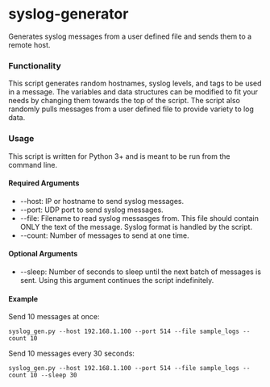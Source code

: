syslog-generator
================

Generates syslog messages from a user defined file and sends them to a remote host. 

### Functionality
This script generates random hostnames, syslog levels, and tags to be used in a message. The variables and data structures can be modified to fit your needs by changing them towards the top of the script. The script also randomly pulls messages from a user defined file to provide variety to log data.  

### Usage
This script is written for Python 3+ and is meant to be run from the command line.

#### Required Arguments

* --host: IP or hostname to send syslog messages.
* --port: UDP port to send syslog messages.  
* --file: Filename to read syslog messasges from. This file should contain ONLY the text of the message. Syslog format is handled by the script. 
* --count: Number of messages to send at one time. 

#### Optional Arguments

* --sleep: Number of seconds to sleep until the next batch of messages is sent. Using this argument continues the script indefinitely. 

#### Example

Send 10 messages at once:
```
syslog_gen.py --host 192.168.1.100 --port 514 --file sample_logs --count 10 
```

Send 10 messages every 30 seconds:
```
syslog_gen.py --host 192.168.1.100 --port 514 --file sample_logs --count 10 --sleep 30 
```
